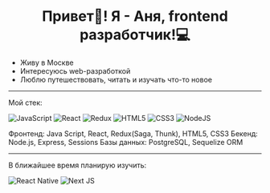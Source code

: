 <h1 align="center">Привет👋! Я - Аня, frontend разработчик!💻</h1>

<ul>
	<li>Живу в Москве</li> 
	<li>Интересуюсь web-разработкой</li> 
	<li>Люблю путешествовать, читать и изучать что-то новое</li>
</ul>

***

Мой стек:

![JavaScript](https://img.shields.io/badge/javascript-%23323330.svg?style=for-the-badge&logo=javascript&logoColor=%23F7DF1E)
![React](https://img.shields.io/badge/react-%2320232a.svg?style=for-the-badge&logo=react&logoColor=%2361DAFB)
![Redux](https://img.shields.io/badge/redux-%23593d88.svg?style=for-the-badge&logo=redux&logoColor=white)
![HTML5](https://img.shields.io/badge/html5-%23E34F26.svg?style=for-the-badge&logo=html5&logoColor=white)
![CSS3](https://img.shields.io/badge/css3-%231572B6.svg?style=for-the-badge&logo=css3&logoColor=white)
![NodeJS](https://img.shields.io/badge/node.js-6DA55F?style=for-the-badge&logo=node.js&logoColor=white)

Фронтенд: Java Script, React, Redux(Saga, Thunk), HTML5, CSS3
Бекенд: Node.js, Express, Sessions
Базы данных: PostgreSQL, Sequelize ORM

***

В ближайшее время планирую изучить:

![React Native](https://img.shields.io/badge/react_native-%2320232a.svg?style=for-the-badge&logo=react&logoColor=%2361DAFB)
![Next JS](https://img.shields.io/badge/Next-black?style=for-the-badge&logo=next.js&logoColor=white)

